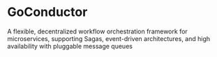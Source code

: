 # GoConductor
A flexible, decentralized workflow orchestration framework for microservices, supporting Sagas, event-driven architectures, and high availability with pluggable message queues 
